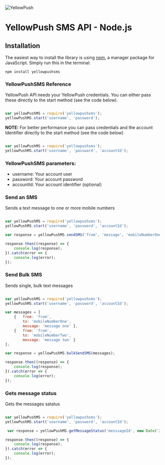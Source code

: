 ![YellowPush](https://www.identidadsms.net/yellowpush/wp-content/uploads/2018/02/logo-Yellow-Push.png)

# YellowPush SMS API - Node.js

## Installation

The easiest way to install the library is using [npm](http://www.pip-installer.org/en/latest/), a manager package for JavaScript. Simply run this in the terminal:

    npm install yellowpushsms

### YellowPushSMS Reference

YellowPush API needs your YellowPush credentials. You can either pass these directly to the start method (see the code below).

```javascript

var yellowPushMS = require('yellowpushsms');
yellowPushMS.start('username', 'password');

```

**NOTE:** For better performance you can pass credentials and the account Identifier directly to the start method (see the code below)

```javascript

var yellowPushMS = require('yellowpushsms');
yellowPushMS.start('username', 'password', 'accountId');

```

### YellowPushSMS parameters:	

- username: Your account user
- password: Your account password 
- accountId: Your account identifier (optional)

### Send an SMS

Sends a text message to one or more mobile numbers

```javascript

var yellowPushMS = require('yellowpushsms');
yellowPushMS.start('username', 'password', 'accountId');

var response = yellowPushMS.sendSMS('from', 'message', 'mobileNumberOne,mobileNumberTwo');

response.then((response) => {
    console.log(response);
}).catch(error => {
    console.log(error); 
});

```

### Send Bulk SMS

Sends single, bulk text messages 

```javascript

var yellowPushMS = require('yellowpushsms');
yellowPushMS.start('username', 'password', 'accountId');

var messages = [
    {   from: 'from',
        to: 'mobileNumberOne',
        message: 'message one' },
    {   from: 'from',
        to: 'mobileNumberTwo',
        message: 'message two' }
];

var response = yellowPushMS.bulkSendSMS(messages);

response.then((response) => {
    console.log(response);
}).catch(error => {
    console.log(error); 
});

```

### Gets message status

Gets the messages satatus

```javascript

var yellowPushMS = require('yellowpushsms');
yellowPushMS.start('username', 'password', 'accountId');

 var response = yellowPushMS.getMessageStatus('messsageId', new Date('2018-03-06'))

response.then((response) => {
    console.log(response);
}).catch(error => {
    console.log(error); 
});

```